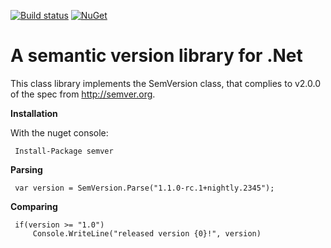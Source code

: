 [![Build status](https://ci.appveyor.com/api/projects/status/kek3h7gflo3qqidb?svg=true)](https://ci.appveyor.com/project/maxhauser/semver)
[![NuGet](https://img.shields.io/nuget/v/semver.svg)](https://www.nuget.org/packages/semver/)

A semantic version library for .Net
===================================

This class library implements the SemVersion class, that
complies to v2.0.0 of the spec from http://semver.org.

**Installation**

With the nuget console:

     Install-Package semver

**Parsing**

     var version = SemVersion.Parse("1.1.0-rc.1+nightly.2345");

**Comparing**

     if(version >= "1.0")
         Console.WriteLine("released version {0}!", version)
